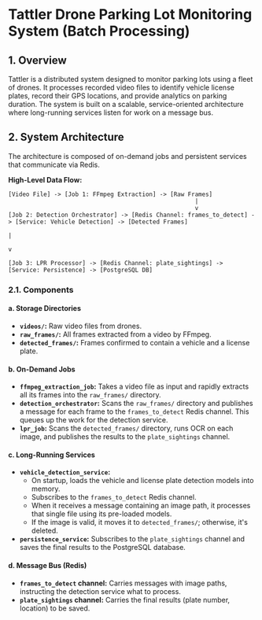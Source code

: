 # Tattler Drone Parking Lot Monitoring System (Batch Processing)

## 1. Overview

Tattler is a distributed system designed to monitor parking lots using a fleet of drones. It processes recorded video files to identify vehicle license plates, record their GPS locations, and provide analytics on parking duration. The system is built on a scalable, service-oriented architecture where long-running services listen for work on a message bus.

## 2. System Architecture

The architecture is composed of on-demand jobs and persistent services that communicate via Redis.

**High-Level Data Flow:**

```
[Video File] -> [Job 1: FFmpeg Extraction] -> [Raw Frames]
                                                     |
                                                     v
[Job 2: Detection Orchestrator] -> [Redis Channel: frames_to_detect] -> [Service: Vehicle Detection] -> [Detected Frames]
                                                                                                           |
                                                                                                           v
                                                                         [Job 3: LPR Processor] -> [Redis Channel: plate_sightings] -> [Service: Persistence] -> [PostgreSQL DB]
```

### 2.1. Components

#### a. Storage Directories
- **`videos/`:** Raw video files from drones.
- **`raw_frames/`:** All frames extracted from a video by FFmpeg.
- **`detected_frames/`:** Frames confirmed to contain a vehicle and a license plate.

#### b. On-Demand Jobs
- **`ffmpeg_extraction_job`:** Takes a video file as input and rapidly extracts all its frames into the `raw_frames/` directory.
- **`detection_orchestrator`:** Scans the `raw_frames/` directory and publishes a message for each frame to the `frames_to_detect` Redis channel. This queues up the work for the detection service.
- **`lpr_job`:** Scans the `detected_frames/` directory, runs OCR on each image, and publishes the results to the `plate_sightings` channel.

#### c. Long-Running Services
- **`vehicle_detection_service`:**
    - On startup, loads the vehicle and license plate detection models into memory.
    - Subscribes to the `frames_to_detect` Redis channel.
    - When it receives a message containing an image path, it processes that single file using its pre-loaded models.
    - If the image is valid, it moves it to `detected_frames/`; otherwise, it's deleted.
- **`persistence_service`:** Subscribes to the `plate_sightings` channel and saves the final results to the PostgreSQL database.

#### d. Message Bus (Redis)
- **`frames_to_detect` channel:** Carries messages with image paths, instructing the detection service what to process.
- **`plate_sightings` channel:** Carries the final results (plate number, location) to be saved.